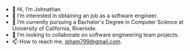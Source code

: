 - 👋 Hi, I’m Johnathan
- 👀 I’m interested in obtaining an job as a software engineer.
- 🌱 I’m currently pursuing a Bachelor's Degree in Computer Science at University of California, Riverside.
- 💞️ I’m looking to collaborate on software engineering team projects.
- 📫 How to reach me, jpham799@gmail.com.

<!---
jp7492code/jp7492code is a ✨ special ✨ repository because its `README.md` (this file) appears on your GitHub profile.
You can click the Preview link to take a look at your changes.
--->
